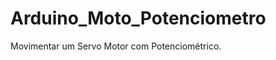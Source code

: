 Arduino_Moto_Potenciometro
==========================

Movimentar um Servo Motor com Potenciométrico.
